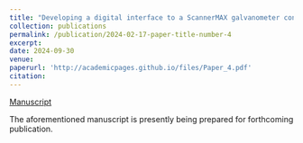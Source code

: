 ```yaml
---
title: "Developing a digital interface to a ScannerMAX galvanometer controller"
collection: publications
permalink: /publication/2024-02-17-paper-title-number-4
excerpt: 
date: 2024-09-30
venue: 
paperurl: 'http://academicpages.github.io/files/Paper_4.pdf'
citation: 
---
```

[Manuscript](http://kyoungmokoo.github.io/files/Paper_4.pdf) 

The aforementioned manuscript is presently being prepared for forthcoming publication.
